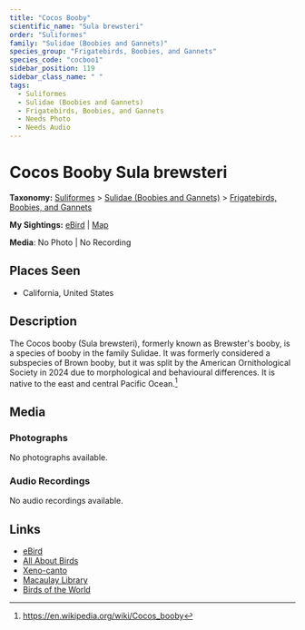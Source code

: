 ```yaml
---
title: "Cocos Booby"
scientific_name: "Sula brewsteri"
order: "Suliformes"
family: "Sulidae (Boobies and Gannets)"
species_group: "Frigatebirds, Boobies, and Gannets"
species_code: "cocboo1"
sidebar_position: 119
sidebar_class_name: " "
tags: 
  - Suliformes
  - Sulidae (Boobies and Gannets)
  - Frigatebirds, Boobies, and Gannets
  - Needs Photo
  - Needs Audio
---
```


# Cocos Booby <span className='sci_name'>Sula brewsteri</span>

**Taxonomy:** [Suliformes](/tags/suliformes) > [Sulidae (Boobies and Gannets)](/tags/sulidae-boobies-and-gannets) > [Frigatebirds, Boobies, and Gannets](/tags/frigatebirds-boobies-and-gannets)

**My Sightings:** [eBird](https://ebird.org/lifelist?r=world&time=life&spp=cocboo1) | [Map](/map?species_code=cocboo1)

**Media**: No Photo | No Recording

## Places Seen

* California, United States

## Description
The Cocos booby (Sula brewsteri), formerly known as Brewster's booby, is a species of booby in the family Sulidae. It was formerly considered a subspecies of Brown booby, but it was split by the American Ornithological Society in 2024 due to morphological and behavioural differences. It is native to the east and central Pacific Ocean.[^1]

[^1]: https://en.wikipedia.org/wiki/Cocos_booby

## Media
### Photographs
No photographs available.

### Audio Recordings
No audio recordings available.

## Links
* [eBird](https://ebird.org/species/cocboo1) 
* [All About Birds](https://www.allaboutbirds.org/guide/cocboo1) 
* [Xeno-canto](https://www.xeno-canto.org/species/sula-brewsteri) 
* [Macaulay Library](https://search.macaulaylibrary.org/catalog?taxonCode=cocboo1&sort=rating_rank_desc)
* [Birds of the World](https://birdsoftheworld.org/bow/species/cocboo1)
